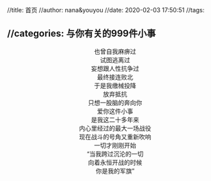 //title: 首页
//author: nana&youyou
//date: 2020-02-03 17:50:51
//tags:

//categories: 与你有关的999件小事
---
<center> 也曾自我麻痹过 </br>
试图逃离过 </br>
妄想跟人性抗争过 </br>
最终接连败北 </br>
于是我缴械投降 </br>
放弃抵抗 </br>
只想一股脑的奔向你 </br>
爱你这件小事 </br>
是我这二十多年来 </br>
内心里经过的最大一场战役 </br>
现在战斗的号角又重新吹响 </br>
一切才刚刚开始 </br>
“当我跨过沉沦的一切 </br>
向着永恒开战的时候 </br>
你是我的军旗”</center>

